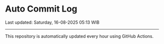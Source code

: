 # Auto Commit Log

Last updated: Saturday, 16-08-2025 05:13 WIB

---

This repository is automatically updated every hour using GitHub Actions.
